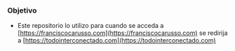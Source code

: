 ### Objetivo

* Este repositorio lo utilizo para cuando se acceda a [https://franciscocarusso.com](https://franciscocarusso.com) se redirija a [https://todointerconectado.com](https://todointerconectado.com)